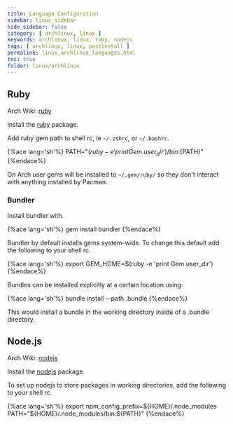```yaml
---
title: Language Configuration
sidebar: linux_sidebar
hide_sidebar: false
category: [ archlinux, linux ]
keywords: archlinux, linux, ruby, nodejs
tags: [ archlinux, linux, postinstall ]
permalink: linux_archlinux_languages.html
toc: true
folder: linux/archlinux
---
```


## Ruby

Arch Wiki: [ruby](https://wiki.archlinux.org/index.php/ruby)

Install the [ruby](https://www.archlinux.org/packages/?name=ruby) package.

Add ruby gem path to shell rc, ie ```~/.zshrc```, or ```~/.bashrc```.


{%ace lang='sh'%}
PATH="$(ruby -e 'print Gem.user_dir')/bin:${PATH}"
{%endace%}

On Arch user gems will be installed to ```~/.gem/ruby/``` so they don't interact with anything installed by Pacman.

### Bundler

Install bundler with.

{%ace lang='sh'%}
gem install bundler
{%endace%}

Bundler by default installs gems system-wide. To change this default add the following to your shell rc.

{%ace lang='sh'%}
export GEM_HOME=$(ruby -e 'print Gem.user_dir')
{%endace%}

Bundles can be installed explicitly at a certain location using:

{%ace lang='sh'%}
bundle install --path .bundle
{%endace%}

This would install a bundle in the working directory inside of a .bundle directory.

## Node.js

Arch Wiki: [nodejs](https://wiki.archlinux.org/index.php/Node.js)

Install the [nodejs](https://www.archlinux.org/packages/?name=nodejs) package.

To set up nodejs to store packages in working directories, add the following to your shell rc.

{%ace lang='sh'%}
export npm_config_prefix=${HOME}/.node_modules
PATH="${HOME}/.node_modules/bin:${PATH}"
{%endace%}
